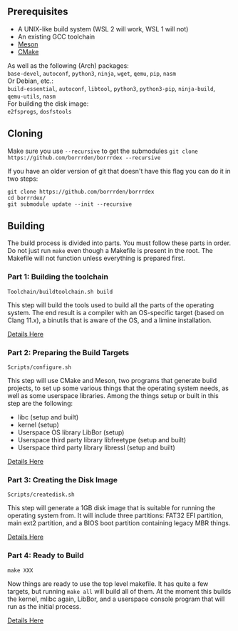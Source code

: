 ## Prerequisites
* A UNIX-like build system (WSL 2 will work, WSL 1 will not)
* An existing GCC toolchain
* [Meson](https://mesonbuild.com/Getting-meson.html)
* [CMake](https://cmake.org)

As well as the following (Arch) packages:\
`base-devel`, `autoconf`, `python3`, `ninja`, `wget`, `qemu`, `pip`, `nasm`\
Or Debian, etc.:\
`build-essential`, `autoconf`, `libtool`, `python3`, `python3-pip`, `ninja-build`, `qemu-utils`, `nasm`\
For building the disk image:\
`e2fsprogs`, `dosfstools`

## Cloning
Make sure you use `--recursive` to get the submodules
`git clone https://github.com/borrrden/borrrdex --recursive`

If you have an older version of git that doesn't have this flag you can do it in two steps:
```
git clone https://github.com/borrrden/borrrdex
cd borrrdex/
git submodule update --init --recursive
```

## Building
The build process is divided into parts.  You must follow these parts in order.  Do not just run `make` even though a Makefile is present in the root.  The Makefile will not function unless everything is prepared first.

### Part 1: Building the toolchain

`Toolchain/buildtoolchain.sh build`

This step will build the tools used to build all the parts of the operating system.  The end result is a compiler with an OS-specific target (based on Clang 11.x), a binutils that is aware of the OS, and a limine installation.

[Details Here](Building-Toolchain.md)

### Part 2: Preparing the Build Targets

`Scripts/configure.sh`

This step will use CMake and Meson, two programs that generate build projects, to set up some various things that the operating system needs, as well as some userspace libraries.  Among the things setup or built in this step are the following:

- libc (setup and built)
- kernel (setup)
- Userspace OS library LibBor (setup)
- Userspace third party library libfreetype (setup and built)
- Userspace third party library libressl (setup and built)

[Details Here](Building-Setup.md)

### Part 3: Creating the Disk Image

`Scripts/createdisk.sh`

This step will generate a 1GB disk image that is suitable for running the operating system from.  It will include three partitions:  FAT32 EFI partition, main ext2 partition, and a BIOS boot partition containing legacy MBR things.

[Details Here](Building-Disk.md)

### Part 4: Ready to Build

`make XXX`

Now things are ready to use the top level makefile.  It has quite a few targets, but running `make all` will build all of them.  At the moment this builds the kernel, mlibc again, LibBor, and a userspace console program that will run as the initial process.

[Details Here](Building-Final.md)
